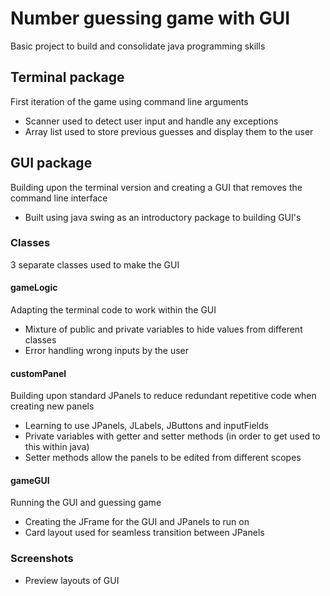 # Number guessing game with GUI
Basic project to build and consolidate java programming skills


## Terminal package
First iteration of the game using command line arguments 
- Scanner used to detect user input and handle any exceptions
- Array list used to store previous guesses and display them to the user

## GUI package
Building upon the terminal version and creating a GUI that removes the command line interface 
- Built using java swing as an introductory package to building GUI's  

### Classes
3 separate classes used to make the GUI
#### gameLogic
Adapting the terminal code to work within the GUI
- Mixture of public and private variables to hide values from different classes
- Error handling wrong inputs by the user

#### customPanel
Building upon standard JPanels to reduce redundant repetitive code when creating new panels
- Learning to use JPanels, JLabels, JButtons and inputFields
- Private variables with getter and setter methods (in order to get used to this within java)
- Setter methods allow the panels to be edited from different scopes

#### gameGUI
Running the GUI and guessing game
- Creating the JFrame for the GUI and JPanels to run on
- Card layout used for seamless transition between JPanels

### Screenshots
- Preview layouts of GUI
